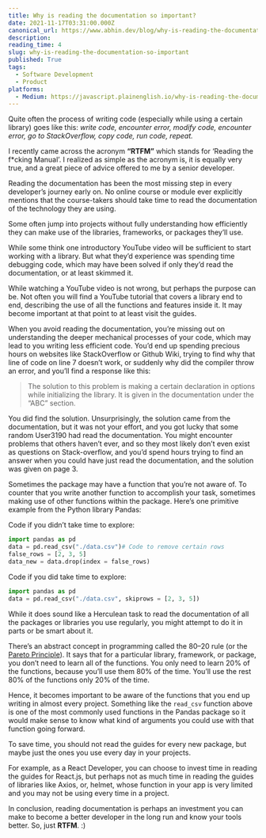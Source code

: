 ```yaml
---
title: Why is reading the documentation so important?
date: 2021-11-17T03:31:00.000Z
canonical_url: https://www.abhin.dev/blog/why-is-reading-the-documentation-so-important
description:
reading_time: 4
slug: why-is-reading-the-documentation-so-important
published: True
tags:
  - Software Development
  - Product
platforms:
  - Medium: https://javascript.plainenglish.io/why-is-reading-the-documentation-so-important-5cf50bab0c9f
---
```


Quite often the process of writing code (especially while using a certain library) goes like this: _write code, encounter error, modify code, encounter error, go to StackOverflow, copy code, run code, repeat._

I recently came across the acronym **“RTFM”** which stands for ‘Reading the f\*cking Manual’. I realized as simple as the acronym is, it is equally very true, and a great piece of advice offered to me by a senior developer.

Reading the documentation has been the most missing step in every developer’s journey early on. No online course or module ever explicitly mentions that the course-takers should take time to read the documentation of the technology they are using.

Some often jump into projects without fully understanding how efficiently they can make use of the libraries, frameworks, or packages they’ll use.

While some think one introductory YouTube video will be sufficient to start working with a library. But what they’d experience was spending time debugging code, which may have been solved if only they’d read the documentation, or at least skimmed it.

While watching a YouTube video is not wrong, but perhaps the purpose can be. Not often you will find a YouTube tutorial that covers a library end to end, describing the use of all the functions and features inside it. It may become important at that point to at least visit the guides.

When you avoid reading the documentation, you’re missing out on understanding the deeper mechanical processes of your code, which may lead to you writing less efficient code. You’d end up spending precious hours on websites like StackOverflow or Github Wiki, trying to find why that line of code on line 7 doesn’t work, or suddenly why did the compiler throw an error, and you’ll find a response like this:

> The solution to this problem is making a certain declaration in options while initializing the library. It is given in the documentation under the “ABC” section.

You did find the solution. Unsurprisingly, the solution came from the documentation, but it was not your effort, and you got lucky that some random User3190 had read the documentation. You might encounter problems that others haven’t ever, and so they most likely don’t even exist as questions on Stack-overflow, and you’d spend hours trying to find an answer when you could have just read the documentation, and the solution was given on page 3.

Sometimes the package may have a function that you’re not aware of. To counter that you write another function to accomplish your task, sometimes making use of other functions within the package. Here’s one primitive example from the Python library Pandas:

Code if you didn’t take time to explore:

```python
import pandas as pd
data = pd.read_csv("./data.csv")# Code to remove certain rows
false_rows = [2, 3, 5]
data_new = data.drop(index = false_rows)
```

Code if you did take time to explore:

```python
import pandas as pd
data = pd.read_csv("./data.csv", skiprows = [2, 3, 5])
```

While it does sound like a Herculean task to read the documentation of all the packages or libraries you use regularly, you might attempt to do it in parts or be smart about it.

There’s an abstract concept in programming called the 80–20 rule (or the [Pareto Principle](https://en.wikipedia.org/wiki/Pareto_principle)). It says that for a particular library, framework, or package, you don’t need to learn all of the functions. You only need to learn 20% of the functions, because you’ll use them 80% of the time. You’ll use the rest 80% of the functions only 20% of the time.

Hence, it becomes important to be aware of the functions that you end up writing in almost every project. Something like the `read_csv` function above is one of the most commonly used functions in the Pandas package so it would make sense to know what kind of arguments you could use with that function going forward.

To save time, you should not read the guides for every new package, but maybe just the ones you use every day in your projects.

For example, as a React Developer, you can choose to invest time in reading the guides for React.js, but perhaps not as much time in reading the guides of libraries like Axios, or, helmet, whose function in your app is very limited and you may not be using every time in a project.

In conclusion, reading documentation is perhaps an investment you can make to become a better developer in the long run and know your tools better. So, just **RTFM**. :)
